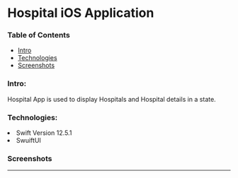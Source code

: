 # Hospital iOS Application

### Table of Contents
* [Intro](#Intro)
* [Technologies](#technologies)
* [Screenshots](#screenshots)


### Intro:
Hospital App is used to display Hospitals and Hospital details in a state.
    
### Technologies:
  <li> Swift Version 12.5.1
  <li> SwuiftUI
   
### Screenshots

 </ol>
 
   
 
   
 ---

